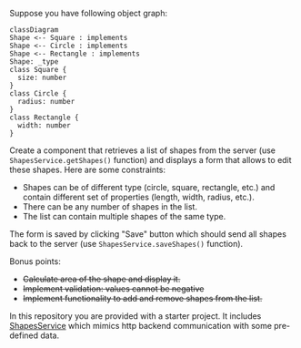 Suppose you have following object graph:

```mermaid
classDiagram
Shape <-- Square : implements
Shape <-- Circle : implements
Shape <-- Rectangle : implements
Shape: _type
class Square {
  size: number
}
class Circle {
  radius: number
}
class Rectangle {
  width: number
}

```

Create a component that retrieves a list of shapes from the server (use `ShapesService.getShapes()` function) and displays a form that allows to edit these shapes. Here are some constraints:

- Shapes can be of different type (circle, square, rectangle, etc.) and contain different set of properties (length, width, radius, etc.).
- There can be any number of shapes in the list.
- The list can contain multiple shapes of the same type.

The form is saved by clicking "Save" button which should send all shapes back to the server (use `ShapesService.saveShapes()` function).

Bonus points:

- ~~Calculate area of the shape and display it.~~
- ~~Implement validation: values cannot be negative~~
- ~~Implement functionality to add and remove shapes from the list.~~

In this repository you are provided with a starter project. It includes [ShapesService](/src/app/shapes.service.ts) which mimics http backend communication with some pre-defined data.

